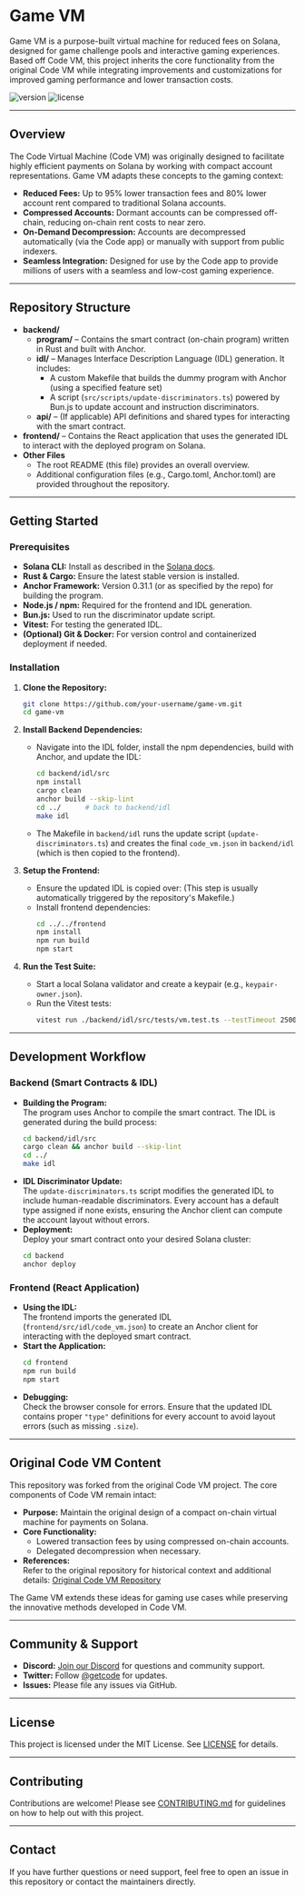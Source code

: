 # Game VM

Game VM is a purpose-built virtual machine for reduced fees on Solana, designed for game challenge pools and interactive gaming experiences. Based off Code VM, this project inherits the core functionality from the original Code VM while integrating improvements and customizations for improved gaming performance and lower transaction costs.

![version](https://img.shields.io/badge/version-0.2.0-blue.svg?style=flat)
![license](https://img.shields.io/badge/license-MIT-blue.svg?style=flat)

---

## Overview

The Code Virtual Machine (Code VM) was originally designed to facilitate highly efficient payments on Solana by working with compact account representations. Game VM adapts these concepts to the gaming context:
- **Reduced Fees:** Up to 95% lower transaction fees and 80% lower account rent compared to traditional Solana accounts.
- **Compressed Accounts:** Dormant accounts can be compressed off-chain, reducing on-chain rent costs to near zero.
- **On-Demand Decompression:** Accounts are decompressed automatically (via the Code app) or manually with support from public indexers.
- **Seamless Integration:** Designed for use by the Code app to provide millions of users with a seamless and low-cost gaming experience.

---

## Repository Structure

- **backend/**
  - **program/** – Contains the smart contract (on-chain program) written in Rust and built with Anchor.
  - **idl/** – Manages Interface Description Language (IDL) generation. It includes:
    - A custom Makefile that builds the dummy program with Anchor (using a specified feature set)
    - A script (`src/scripts/update-discriminators.ts`) powered by Bun.js to update account and instruction discriminators.
  - **api/** – (If applicable) API definitions and shared types for interacting with the smart contract.
- **frontend/** – Contains the React application that uses the generated IDL to interact with the deployed program on Solana.
- **Other Files**
  - The root README (this file) provides an overall overview.
  - Additional configuration files (e.g., Cargo.toml, Anchor.toml) are provided throughout the repository.

---

## Getting Started

### Prerequisites

- **Solana CLI:** Install as described in the [Solana docs](https://docs.solana.com/cli/install-solana-cli-tools).
- **Rust & Cargo:** Ensure the latest stable version is installed.
- **Anchor Framework:** Version 0.31.1 (or as specified by the repo) for building the program.
- **Node.js / npm:** Required for the frontend and IDL generation.
- **Bun.js:** Used to run the discriminator update script.
- **Vitest:** For testing the generated IDL.
- **(Optional) Git & Docker:** For version control and containerized deployment if needed.

### Installation

1. **Clone the Repository:**
   ```bash
   git clone https://github.com/your-username/game-vm.git
   cd game-vm
   ```

2. **Install Backend Dependencies:**
   - Navigate into the IDL folder, install the npm dependencies, build with Anchor, and update the IDL:
     ```bash
     cd backend/idl/src
     npm install
     cargo clean
     anchor build --skip-lint
     cd ../      # back to backend/idl
     make idl
     ```
   - The Makefile in `backend/idl` runs the update script (`update-discriminators.ts`) and creates the final `code_vm.json` in `backend/idl` (which is then copied to the frontend).

3. **Setup the Frontend:**
   - Ensure the updated IDL is copied over:
     (This step is usually automatically triggered by the repository's Makefile.)
   - Install frontend dependencies:
     ```bash
     cd ../../frontend
     npm install
     npm run build
     npm start
     ```

4. **Run the Test Suite:**
   - Start a local Solana validator and create a keypair (e.g., `keypair-owner.json`).
   - Run the Vitest tests:
     ```bash
     vitest run ./backend/idl/src/tests/vm.test.ts --testTimeout 25000 --bail 1
     ```

---

## Development Workflow

### Backend (Smart Contracts & IDL)

- **Building the Program:**  
  The program uses Anchor to compile the smart contract. The IDL is generated during the build process:
  ```bash
  cd backend/idl/src
  cargo clean && anchor build --skip-lint
  cd ../
  make idl
  ```
- **IDL Discriminator Update:**  
  The `update-discriminators.ts` script modifies the generated IDL to include human-readable discriminators. Every account has a default type assigned if none exists, ensuring the Anchor client can compute the account layout without errors.
- **Deployment:**  
  Deploy your smart contract onto your desired Solana cluster:
  ```bash
  cd backend
  anchor deploy
  ```
  
### Frontend (React Application)

- **Using the IDL:**  
  The frontend imports the generated IDL (`frontend/src/idl/code_vm.json`) to create an Anchor client for interacting with the deployed smart contract.
- **Start the Application:**
  ```bash
  cd frontend
  npm run build
  npm start
  ```
- **Debugging:**  
  Check the browser console for errors. Ensure that the updated IDL contains proper `"type"` definitions for every account to avoid layout errors (such as missing `.size`).

---

## Original Code VM Content

This repository was forked from the original Code VM project. The core components of Code VM remain intact:

- **Purpose:** Maintain the original design of a compact on-chain virtual machine for payments on Solana.
- **Core Functionality:**  
  - Lowered transaction fees by using compressed on-chain accounts.
  - Delegated decompression when necessary.
- **References:**  
  Refer to the original repository for historical context and additional details:
  [Original Code VM Repository](https://github.com/code-payments/code-vm)

The Game VM extends these ideas for gaming use cases while preserving the innovative methods developed in Code VM.

---

## Community & Support

- **Discord:** [Join our Discord](https://discord.gg/T8Tpj8DBFp) for questions and community support.
- **Twitter:** Follow [@getcode](https://twitter.com/getcode) for updates.
- **Issues:** Please file any issues via GitHub.

---

## License

This project is licensed under the MIT License. See [LICENSE](LICENSE) for details.

---

## Contributing

Contributions are welcome! Please see [CONTRIBUTING.md](CONTRIBUTING.md) for guidelines on how to help out with this project.

---

## Contact

If you have further questions or need support, feel free to open an issue in this repository or contact the maintainers directly.
